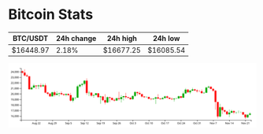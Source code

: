 # Bitcoin Stats

BTC/USDT|24h change|24h high|24h low|
|---|---|---|---|
|$16448.97|2.18%|$16677.25|$16085.54|

<img src="./chart.svg">
